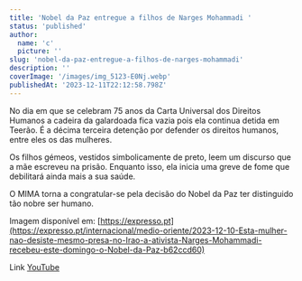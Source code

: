 ```yaml
---
title: 'Nobel da Paz entregue a filhos de Narges Mohammadi '
status: 'published'
author:
  name: 'c'
  picture: ''
slug: 'nobel-da-paz-entregue-a-filhos-de-narges-mohammadi'
description: ''
coverImage: '/images/img_5123-E0Nj.webp'
publishedAt: '2023-12-11T22:12:58.798Z'
---
```


No dia em que se celebram 75 anos da Carta Universal dos Direitos Humanos a cadeira da galardoada fica vazia pois ela continua detida em Teerão. É a décima terceira detenção por defender os direitos humanos, entre eles os das mulheres.

Os filhos gémeos, vestidos simbolicamente de preto, leem um discurso que a mãe escreveu na prisão. Enquanto isso, ela inicia uma greve de fome que debilitará ainda mais a sua saúde.

O MIMA torna a congratular-se pela decisão do Nobel da Paz ter distinguido tão nobre ser humano.

Imagem disponível em: [https://expresso.pt](https://expresso.pt/internacional/medio-oriente/2023-12-10-Esta-mulher-nao-desiste-mesmo-presa-no-Irao-a-ativista-Narges-Mohammadi-recebeu-este-domingo-o-Nobel-da-Paz-b62ccd60)

Link [YouTube](https://youtu.be/FbBY-SGBKrw?si=zQgP67cd2Mp0rlRE)